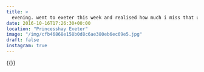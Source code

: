 ```yaml
---
title: >
  evening. went to exeter this week and realised how much i miss that uni town.#vsco #vscofilm #exeter #streetphotography #devon #blackandwhite
date: 2016-10-16T17:26:30+00:00
location: "Princesshay Exeter"
image: "/img/cfb46868e158b0d8c6ae380eb6ec69e5.jpg"
draft: false
instagram: true
---
```


{{<photo src="/img/cfb46868e158b0d8c6ae380eb6ec69e5.jpg">}}
